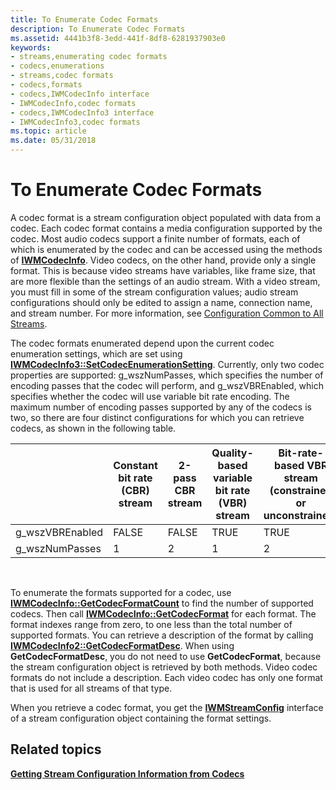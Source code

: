 ```yaml
---
title: To Enumerate Codec Formats
description: To Enumerate Codec Formats
ms.assetid: 4441b3f8-3edd-441f-8df8-6281937903e0
keywords:
- streams,enumerating codec formats
- codecs,enumerations
- streams,codec formats
- codecs,formats
- codecs,IWMCodecInfo interface
- IWMCodecInfo,codec formats
- codecs,IWMCodecInfo3 interface
- IWMCodecInfo3,codec formats
ms.topic: article
ms.date: 05/31/2018
---
```


# To Enumerate Codec Formats

A codec format is a stream configuration object populated with data from a codec. Each codec format contains a media configuration supported by the codec. Most audio codecs support a finite number of formats, each of which is enumerated by the codec and can be accessed using the methods of [**IWMCodecInfo**](/previous-versions/windows/desktop/api/wmsdkidl/nn-wmsdkidl-iwmcodecinfo). Video codecs, on the other hand, provide only a single format. This is because video streams have variables, like frame size, that are more flexible than the settings of an audio stream. With a video stream, you must fill in some of the stream configuration values; audio stream configurations should only be edited to assign a name, connection name, and stream number. For more information, see [Configuration Common to All Streams](configuration-common-to-all-streams.md).

The codec formats enumerated depend upon the current codec enumeration settings, which are set using [**IWMCodecInfo3::SetCodecEnumerationSetting**](/previous-versions/windows/desktop/api/Wmsdkidl/nf-wmsdkidl-iwmcodecinfo3-setcodecenumerationsetting). Currently, only two codec properties are supported: g\_wszNumPasses, which specifies the number of encoding passes that the codec will perform, and g\_wszVBREnabled, which specifies whether the codec will use variable bit rate encoding. The maximum number of encoding passes supported by any of the codecs is two, so there are four distinct configurations for which you can retrieve codecs, as shown in the following table.



|    &nbsp;    | Constant bit rate (CBR) stream | 2-pass CBR stream | Quality-based variable bit rate (VBR) stream | Bit-rate-based VBR stream (constrained or unconstrained) |
|------------------|--------------------------------|-------------------|----------------------------------------------|----------------------------------------------------------|
| g\_wszVBREnabled | FALSE                          | FALSE             | TRUE                                         | TRUE                                                     |
| g\_wszNumPasses  | 1                              | 2                 | 1                                            | 2                                                        |



 

To enumerate the formats supported for a codec, use [**IWMCodecInfo::GetCodecFormatCount**](/previous-versions/windows/desktop/api/wmsdkidl/nf-wmsdkidl-iwmcodecinfo-getcodecformatcount) to find the number of supported codecs. Then call [**IWMCodecInfo::GetCodecFormat**](/previous-versions/windows/desktop/api/Wmsdkidl/nf-wmsdkidl-iwmcodecinfo-getcodecformat) for each format. The format indexes range from zero, to one less than the total number of supported formats. You can retrieve a description of the format by calling [**IWMCodecInfo2::GetCodecFormatDesc**](/previous-versions/windows/desktop/api/Wmsdkidl/nf-wmsdkidl-iwmcodecinfo2-getcodecformatdesc). When using **GetCodecFormatDesc**, you do not need to use **GetCodecFormat**, because the stream configuration object is retrieved by both methods. Video codec formats do not include a description. Each video codec has only one format that is used for all streams of that type.

When you retrieve a codec format, you get the [**IWMStreamConfig**](/previous-versions/windows/desktop/api/wmsdkidl/nn-wmsdkidl-iwmstreamconfig) interface of a stream configuration object containing the format settings.

## Related topics

<dl> <dt>

[**Getting Stream Configuration Information from Codecs**](getting-stream-configuration-information-from-codecs.md)
</dt> </dl>

 

 




